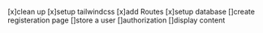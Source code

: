 [x]clean up 
[x]setup tailwindcss
[x]add Routes 
[x]setup database
[]create registeration page
[]store a user
[]authorization
[]display content
